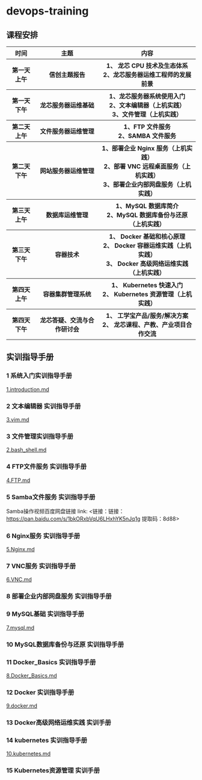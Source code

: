 # devops-training

## 课程安排
<table>
        <tr>
            <th>时间</th>
            <th>主题</th>
            <th>内容</th>
        </tr>
       <tr>
          <th>第一天上午</th>
          <th>信创主题报告</th>
          <th> 1、 龙芯 CPU 技术及生态体系 </br>
              2、龙芯服务器运维工程师的发展前景</th>
      </tr>
      <tr>
          <th>第一天
下午</th>
          <th>龙芯服务器运维基础</th>
          <th>1、龙芯服务器系统使用入门 </br>
2、文本编辑器（上机实践）</br>
3、文件管理（上机实践）</th>
      </tr>
      <tr>
          <th>第二天
上午</th>
          <th>文件服务器运维管理</th>
          <th>1、FTP 文件服务</br>
2、SAMBA 文件服务</th>
      </tr>


<tr>
          <th>第二天
下午</th>
          <th>网站服务器运维管理</th>
          <th>1、部署企业 Nginx 服务（上机实践）</br>
2、部署 VNC 远程桌面服务（上机实践）</br>
3、部署企业内部网盘服务（上机实践）</th>
      </tr>
<tr>
          <th>第三天
上午</th>
          <th>数据库运维管理
          <th>1、MySQL 数据库简介</br>
2、MySQL 数据库备份与还原（上机实践）</th>
      </tr>
<tr>
          <th>第三天下午</th>
          <th>容器技术</th>
          <th>1、 Docker 基础和核心原理</br>
            2、 Docker 容器运维实践（上机实践）</br>
3、 Docker 高级网络运维实践（上机实践）</th>
      </tr>
<tr>
          <th>第四天上午</th>
          <th>容器集群管理系统</th>
          <th>1、 Kubernetes 快速入门</br>
2、 Kubernetes 资源管理（上机实践）</th>
      </tr>
         <th>第四天 下午</th>
          <th>龙芯答疑、交流与合作研讨会</th>
          <th>1、 工学宝产品/服务/解决方案</br>
2、 龙芯课程、产教、产业项目合作交流</th>
      </tr>
</table>


## 实训指导手册
### 1 系统入门实训指导手册
[1.introduction.md](./1.introduction.md)

### 2 文本编辑器 实训指导手册
[3.vim.md](./3.vim.md)

### 3 文件管理实训指导手册
[2.bash_shell.md](./2.bash_shell.md)

### 4 FTP文件服务 实训指导手册
[4.FTP.md](./4.FTP.md)

### 5 Samba文件服务 实训指导手册
Samba操作视频百度网盘链接
link: <链接：链接：https://pan.baidu.com/s/1bkORxbVqU6LHxhYK5nJq1g 提取码：8d88>

### 6 Nginx服务 实训指导手册
[5.Nginx.md](./5.Nginx.md)

### 7 VNC服务 实训指导手册
[6.VNC.md](./6.VNC.md)

### 8 部署企业内部网盘服务 实训指导手册

### 9 MySQL基础 实训指导手册
[7.mysql.md](./7.mysql.md)

### 10 MySQL数据库备份与还原 实训指导手册

### 11 Docker_Basics 实训指导手册
[8.Docker_Basics.md](./8.Docker_Basics.md)

### 12 Docker 实训指导手册
[9.docker.md](./9.docker.md)

### 13 Docker高级网络运维实践 实训手册

### 14 kubernetes 实训指导手册
[10.kubernetes.md](./10.kubernetes.md)

### 15 Kubernetes资源管理 实训手册


